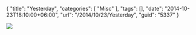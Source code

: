 {
	"title": "Yesterday",
	"categories": [
		"Misc"
	],
	"tags": [],
	"date": "2014-10-23T18:10:00+06:00",
	"url": "/2014/10/23/Yesterday",
	"guid": "5337"
}

<p>
<img src="https://static.raymondcamden.com/images/IMAG0505.jpg" />
</p>